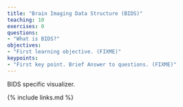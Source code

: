 ```yaml
---
title: "Brain Imaging Data Structure (BIDS)"
teaching: 10
exercises: 0
questions:
- "What is BIDS?"
objectives:
- "First learning objective. (FIXME)"
keypoints:
- "First key point. Brief Answer to questions. (FIXME)"
---
```


BIDS specific visualizer.

{% include links.md %}
